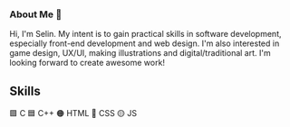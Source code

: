 ### About Me 🤍

Hi, I'm Selin. My intent is to gain practical skills in software development, especially front-end development and web design. I'm also interested in game design, UX/UI, making illustrations and digital/traditional art. I'm looking forward to create awesome work!

Skills 
-------
🟪 C 
🟦 C++ 
🟠 HTML 🔵 CSS 🟡 JS
